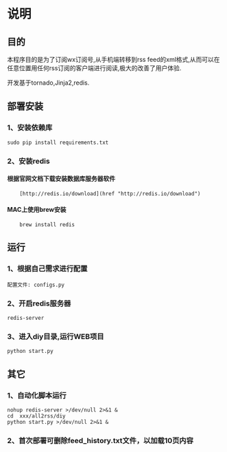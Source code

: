 # 说明
## 目的

本程序目的是为了订阅wx订阅号,从手机端转移到rss feed的xml格式,从而可以在任意位置用任何rss订阅的客户端进行阅读,极大的改善了用户体验.

开发基于tornado,Jinja2,redis.


## 部署安装
### 1、安装依赖库
	sudo pip install requirements.txt
### 2、安装redis
#### 	根据官网文档下载安装数据库服务器软件
		[http://redis.io/download](href "http://redis.io/download")

#### 	MAC上使用brew安装
		brew install redis

## 运行
### 1、根据自己需求进行配置
	配置文件: configs.py
### 2、开启redis服务器
	redis-server
### 3、进入diy目录,运行WEB项目
	python start.py


## 其它
### 1、自动化脚本运行
	nohup redis-server >/dev/null 2>&1 &
	cd  xxx/all2rss/diy
	python start.py >/dev/null 2>&1 &

### 2、首次部署可删除feed_history.txt文件，以加载10页内容